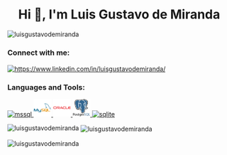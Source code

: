 <h1 align="center">Hi 👋, I'm Luis Gustavo de Miranda</h1>
<p align="left"> <img src="https://komarev.com/ghpvc/?username=luisgustavodemiranda&label=Profile%20views&color=0e75b6&style=flat" alt="luisgustavodemiranda" /> </p>

<h3 align="left">Connect with me:</h3>
<p align="left">
<a href="https://linkedin.com/in/https://www.linkedin.com/in/luisgustavodemiranda/" target="blank"><img align="center" src="https://raw.githubusercontent.com/rahuldkjain/github-profile-readme-generator/master/src/images/icons/Social/linked-in-alt.svg" alt="https://www.linkedin.com/in/luisgustavodemiranda/" height="30" width="40" /></a>
</p>

<h3 align="left">Languages and Tools:</h3>
<p align="left"> <a href="https://www.microsoft.com/en-us/sql-server" target="_blank" rel="noreferrer"> <img src="https://www.svgrepo.com/show/303229/microsoft-sql-server-logo.svg" alt="mssql" width="40" height="40"/> </a> <a href="https://www.mysql.com/" target="_blank" rel="noreferrer"> <img src="https://raw.githubusercontent.com/devicons/devicon/master/icons/mysql/mysql-original-wordmark.svg" alt="mysql" width="40" height="40"/> </a> <a href="https://www.oracle.com/" target="_blank" rel="noreferrer"> <img src="https://raw.githubusercontent.com/devicons/devicon/master/icons/oracle/oracle-original.svg" alt="oracle" width="40" height="40"/> </a> <a href="https://www.postgresql.org" target="_blank" rel="noreferrer"> <img src="https://raw.githubusercontent.com/devicons/devicon/master/icons/postgresql/postgresql-original-wordmark.svg" alt="postgresql" width="40" height="40"/> </a> <a href="https://www.sqlite.org/" target="_blank" rel="noreferrer"> <img src="https://www.vectorlogo.zone/logos/sqlite/sqlite-icon.svg" alt="sqlite" width="40" height="40"/> </a> </p>

<p><img align="left" src="https://github-readme-stats.vercel.app/api/top-langs?username=luisgustavodemiranda&show_icons=true&locale=en&layout=compact" alt="luisgustavodemiranda" /></p>

<p>&nbsp;<img align="center" src="https://github-readme-stats.vercel.app/api?username=luisgustavodemiranda&show_icons=true&locale=en" alt="luisgustavodemiranda" /></p>

<p><img align="center" src="https://github-readme-streak-stats.herokuapp.com/?user=luisgustavodemiranda&" alt="luisgustavodemiranda" /></p>
